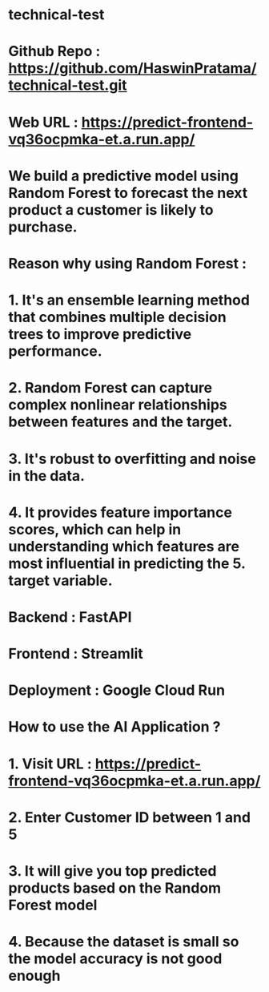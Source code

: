 # technical-test

# Github Repo : https://github.com/HaswinPratama/technical-test.git
# Web URL : https://predict-frontend-vq36ocpmka-et.a.run.app/

# We build a predictive model using Random Forest to forecast the next product a customer is likely to purchase.

# Reason why using Random Forest :
# 1. It's an ensemble learning method that combines multiple decision trees to improve predictive performance.
# 2. Random Forest can capture complex nonlinear relationships between features and the target.
# 3. It's robust to overfitting and noise in the data.
# 4. It provides feature importance scores, which can help in understanding which features are most influential in predicting the 5. target variable.

# Backend : FastAPI 
# Frontend : Streamlit
# Deployment : Google Cloud Run

# How to use the AI Application ?
# 1. Visit URL : https://predict-frontend-vq36ocpmka-et.a.run.app/
# 2. Enter Customer ID between 1 and 5
# 3. It will give you top predicted products based on the Random Forest model
# 4. Because the dataset is small so the model accuracy is not good enough
